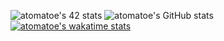![atomatoe's 42 stats](https://badge42.herokuapp.com/api/stats/atomatoe?privacyEmail=true)
![atomatoe's GitHub stats](https://github-readme-stats.vercel.app/api?username=atomatoe&show_icons=true&theme=tokyonight&locale=en)
[![atomatoe's wakatime stats](https://github-readme-stats.vercel.app/api/wakatime?username=atomatoe)](https://github.com/atomatoe/github-readme-stats)
